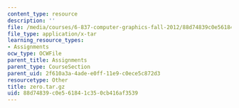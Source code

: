 ```yaml
---
content_type: resource
description: ''
file: /media/courses/6-837-computer-graphics-fall-2012/88d74839c0e561841c350cb416af3539_zero.tar.gz
file_type: application/x-tar
learning_resource_types:
- Assignments
ocw_type: OCWFile
parent_title: Assignments
parent_type: CourseSection
parent_uid: 2f610a3a-4ade-e0ff-11e9-c0ece5c872d3
resourcetype: Other
title: zero.tar.gz
uid: 88d74839-c0e5-6184-1c35-0cb416af3539
---
```

